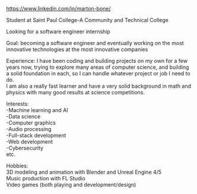 https://www.linkedin.com/in/marton-bone/

Student at Saint Paul College-A Community and Technical College

Looking for a software engineer internship

Goal: becoming a software engineer and eventually working on the most innovative technologies at the most innovative companies

Experience: I have been coding and building projects on my own for a few years now, trying to explore many areas of computer science, and building a solid foundation in each, so I can handle whatever project or job I need to do.  
I am also a really fast learner and have a very solid background in math and physics with many good results at science competitions.

Interests:  
-Machine learning and AI  
-Data science  
-Computer graphics  
-Audio processing  
-Full-stack development  
-Web development  
-Cybersecurity  
etc.

Hobbies:  
3D modeling and animation with Blender and Unreal Engine 4/5  
Music production with FL Studio  
Video games (both playing and development/design)  
